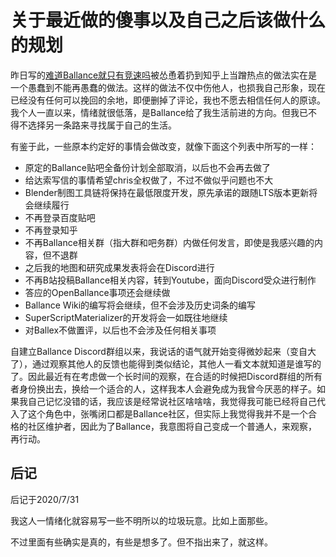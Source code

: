 # 关于最近做的傻事以及自己之后该做什么的规划

昨日写的[难道Ballance就只有竞速吗](./20200728.md)被怂恿着扔到知乎上当蹭热点的做法实在是一个愚蠢到不能再愚蠢的做法。这样的做法不仅中伤他人，也损我自己形象，现在已经没有任何可以挽回的余地，即便删掉了评论，我也不愿去相信任何人的原谅。我个人一直以来，情绪就很低落，是Ballance给了我生活前进的方向。但我已不得不选择另一条路来寻找属于自己的生活。

有鉴于此，一些原本约定好的事情会做改变，就像下面这个列表中所写的一样：

* 原定的Ballance贴吧全备份计划全部取消，以后也不会再去做了
* 给达索写信的事情希望chris全权做了，不过不做似乎问题也不大
* Blender制图工具链将保持在最低限度开发，原先承诺的跟随LTS版本更新将会继续履行
* 不再登录百度贴吧
* 不再登录知乎
* 不再Ballance相关群（指大群和吧务群）内做任何发言，即使是我感兴趣的内容，但不退群
* 之后我的地图和研究成果发表将会在Discord进行
* 不再B站投稿Ballance相关内容，转到Youtube，面向Discord受众进行制作
* 答应的OpenBallance事项还会继续做
* Ballance Wiki的编写将会继续，但不会涉及历史词条的编写
* SuperScriptMaterializer的开发将会一如既往地继续
* 对Ballex不做置评，以后也不会涉及任何相关事项

自建立Ballance Discord群组以来，我说话的语气就开始变得微妙起来（变自大了），通过观察其他人的反馈也能得到类似结论，其他人一看文本就知道是谁写的了。因此最近有在考虑做一个长时间的观察，在合适的时候把Discord群组的所有者身份换出去，换给一个适合的人，这样我本人会避免成为我曾今厌恶的样子。如果我自己记忆没错的话，我应该是经常说社区啥啥啥，我觉得我可能已经将自己代入了这个角色中，张嘴闭口都是Ballance社区，但实际上我觉得我并不是一个合格的社区维护者，因此为了Ballance，我意图将自己变成一个普通人，来观察，再行动。

## 后记

后记于2020/7/31

我这人一情绪化就容易写一些不明所以的垃圾玩意。比如上面那些。

不过里面有些确实是真的，有些是想多了。但不指出来了，就这样。
